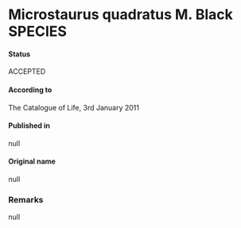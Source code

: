 Microstaurus quadratus M. Black SPECIES
=======

#### Status
ACCEPTED

#### According to
The Catalogue of Life, 3rd January 2011

#### Published in
null

#### Original name
null

### Remarks
null